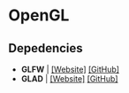 # OpenGL

## Depedencies
* **GLFW** | [[Website]](https://www.glfw.org/) [[GitHub]](https://github.com/glfw/glfw)
* **GLAD** | [[Website]](https://glad.dav1d.de/) [[GitHub]](https://github.com/dav1dde/glad-web)
